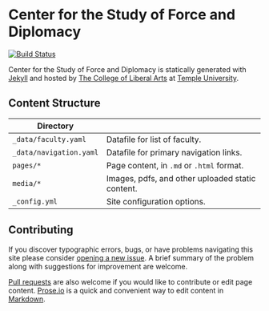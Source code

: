 # Center for the Study of Force and Diplomacy

[![Build Status][travis-img]][travis]

Center for the Study of Force and Diplomacy is statically generated with [Jekyll](https://jekyllrb.com) and hosted by [The College of Liberal Arts](https://liberalarts.temple.edu) at [Temple University](https://temple.edu).

## Content Structure

| Directory |  |
| --- | --- |
| ````_data/faculty.yaml```` | Datafile for list of faculty. |
| ````_data/navigation.yaml```` | Datafile for primary   navigation links. |
| ````pages/*```` | Page content, in ````.md```` or ````.html```` format. |
| ````media/*```` | Images, pdfs, and other uploaded static content. |
| ````_config.yml```` | Site configuration options. |

## Contributing

If you discover typographic errors, bugs, or have problems navigating this site please consider [opening a new issue][issue]. A brief summary of the problem along with suggestions for improvement are welcome.

[Pull requests][pr] are also welcome if you would like to contribute or edit page content. [Prose.io][prose] is a quick and convenient way to edit content in [Markdown][md].


[travis]: https://travis-ci.org/TULiberalArts/Center-for-the-Study-of-Force-and-Diplomacy
[travis-img]: https://travis-ci.org/TULiberalArts/Center-for-the-Study-of-Force-and-Diplomacy.svg?branch=master
[jekyll]: https://https://jekyllrb.com
[issue]: https://github.com/TULiberalArts/Center-for-the-Study-of-Force-and-Diplomacy/issues
[pr]: https://help.github.com/articles/about-pull-requests/
[prose]: https://prose.io/#TULiberalArts/Center-for-the-Study-of-Force-and-Diplomacy
[md]: http://whatismarkdown.com/
